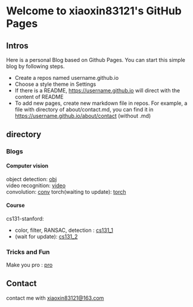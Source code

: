# Welcome to xiaoxin83121's GitHub Pages

## Intros
Here is a personal Blog based on Github Pages. You can start this simple blog by following steps.
- Create a repos named username.github.io
- Choose a style theme in Settings
- If there is a README, https://username.github.io will direct with the content of README
- To add new pages, create new markdown file in repos. For example, a file with directory of about/contact.md, you can find it in https://username.github.io/about/contact  (without .md)

## directory

### Blogs

#### Computer vision
object detection: [obj](https://xiaoxin83121.github.io/blog/object_detection)  
video recognition: [video](https://xiaoxin83121.github.io/blog/video_recognition)  
convolution: [conv](https://xiaoxin83121.github.io/blog/conv_trans)
torch(waiting to update): [torch](https://xiaoxin83121.github.io/blog/torch)

#### Course
cs131-stanford:  
- color, filter, RANSAC, detection : [cs131_1](https://xiaoxin83121.github.io/blog/cs131_1)
- (wait for update): [cs131_2](https://xiaoxin83121.github.io/blog/cs131_2)

### Tricks and Fun
Make you pro : [pro](https://xiaoxin83121.github.io/blog/tricks/hacker)

## Contact

contact me with xiaoxin83121@163.com
